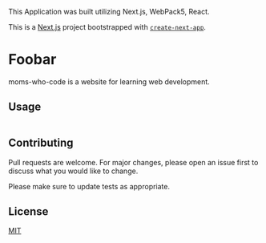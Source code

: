 This Application was built utilizing Next.js, WebPack5, React.

This is a [Next.js](https://nextjs.org/) project bootstrapped with [`create-next-app`](https://github.com/vercel/next.js/tree/canary/packages/create-next-app).

# Foobar

moms-who-code is a website for learning web development.


## Usage

```npm start

```

## Contributing
Pull requests are welcome. For major changes, please open an issue first to discuss what you would like to change.

Please make sure to update tests as appropriate.

## License
[MIT](https://ericathompsonsmiles.com/licenses/mit/)